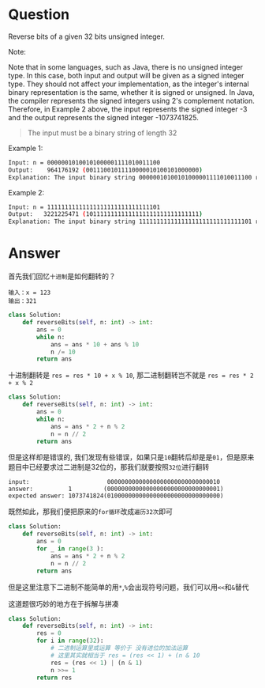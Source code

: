 # Question
Reverse bits of a given 32 bits unsigned integer.

Note:

Note that in some languages, such as Java, there is no unsigned integer type. In this case, both input and output will be given as a signed integer type. They should not affect your implementation, as the integer's internal binary representation is the same, whether it is signed or unsigned.
In Java, the compiler represents the signed integers using 2's complement notation. Therefore, in Example 2 above, the input represents the signed integer -3 and the output represents the signed integer -1073741825.

> The input must be a binary string of length 32

Example 1:
```bash
Input: n = 00000010100101000001111010011100
Output:    964176192 (00111001011110000010100101000000)
Explanation: The input binary string 00000010100101000001111010011100 represents the unsigned integer 43261596, so return 964176192 which its binary representation is 00111001011110000010100101000000.
```

Example 2:
```bash
Input: n = 11111111111111111111111111111101
Output:   3221225471 (10111111111111111111111111111111)
Explanation: The input binary string 11111111111111111111111111111101 represents the unsigned integer 4294967293, so return 3221225471 which its binary representation is 10111111111111111111111111111111.
```

# Answer
首先我们回忆`十进制`是如何翻转的？
```
输入：x = 123
输出：321
```
```python
class Solution:
    def reverseBits(self, n: int) -> int:
        ans = 0
        while n:
            ans = ans * 10 + ans % 10
            n /= 10
        return ans
```
十进制翻转是 `res = res * 10 + x % 10`, 那二进制翻转岂不就是 `res = res * 2 + x % 2`
```python
class Solution:
    def reverseBits(self, n: int) -> int:
        ans = 0
        while n:
            ans = ans * 2 + n % 2
            n = n // 2
        return ans
```
但是这样却是错误的, 我们发现有些错误，如果只是`10`翻转后却是是`01`，但是原来题目中已经要求过二进制是32位的，那我们就要按照`32位`进行翻转
```
input:                      00000000000000000000000000000010
answer:          1         (00000000000000000000000000000001)
expected answer: 1073741824(01000000000000000000000000000000)
```
既然如此，那我们便把原来的`for循环`改成`遍历32次`即可
```python
class Solution:
    def reverseBits(self, n: int) -> int:
        ans = 0
        for _ in range(3 ):
            ans = ans * 2 + n % 2
            n = n // 2
        return ans
```
但是这里注意下二进制不能简单的用`*`,`%`会出现符号问题，我们可以用`<<`和`&`替代 

这道题很巧妙的地方在于拆解与拼凑
```python
class Solution:
    def reverseBits(self, n: int) -> int:
        res = 0
        for i in range(32):
            # 二进制运算里或运算 等价于 没有进位的加法运算
            # 这里其实就相当于 res = (res << 1) + (n & 10
            res = (res << 1) | (n & 1) 
            n >>= 1
        return res
```
